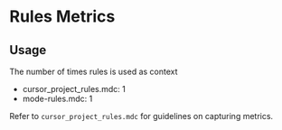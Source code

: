 # Rules Metrics

## Usage
The number of times rules is used as context

* cursor_project_rules.mdc: 1
* mode-rules.mdc: 1

Refer to `cursor_project_rules.mdc` for guidelines on capturing metrics. 